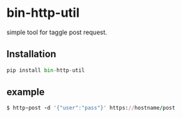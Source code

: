 # bin-http-util

simple tool for taggle post request.

## Installation

```python
pip install bin-http-util
```

## example
```ruby
$ http-post -d '{"user":"pass"}' https://hostname/post
```
